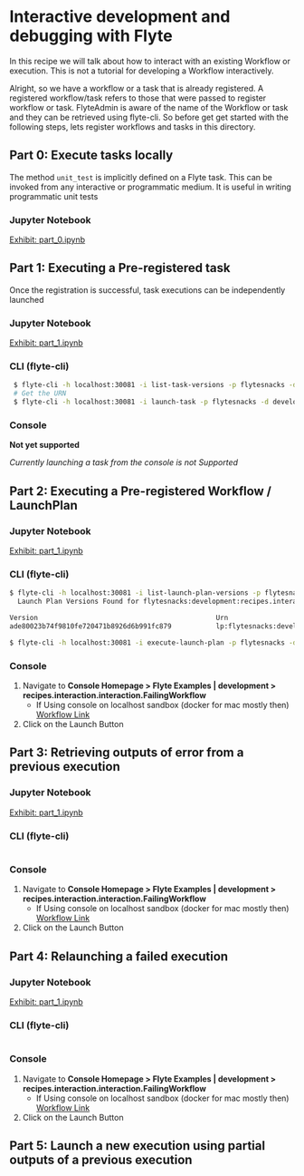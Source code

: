 # Interactive development and debugging with Flyte

In this recipe we will talk about how to interact with an existing Workflow or execution. This is not a tutorial for developing a Workflow interactively.

Alright, so we have a workflow or a task that is already registered. A registered workflow/task refers to those that were passed to register workflow or task. FlyteAdmin is aware of the name of the
Workflow or task and they can be retrieved using flyte-cli. So before get get started with the following steps, lets register workflows and tasks in this directory.

## Part 0: Execute tasks locally
The method `unit_test` is implicitly defined on a Flyte task. This can be invoked from any interactive or programmatic medium.
It is useful in writing programmatic unit tests

### Jupyter Notebook
[Exhibit: part_0.ipynb](part_0.ipynb)

## Part 1: Executing a Pre-registered task
Once the registration is successful, task executions can be independently launched

### Jupyter Notebook
[Exhibit: part_1.ipynb](part_1.ipynb)

### CLI (flyte-cli)
```bash
 $ flyte-cli -h localhost:30081 -i list-task-versions -p flytesnacks -d development --name recipes.interaction.interaction.scale
 # Get the URN
 $ flyte-cli -h localhost:30081 -i launch-task -p flytesnacks -d development -u <urn> -- image=https://miro.medium.com/max/1400/1*qL8UYfaStcEo_YVPrA4cbA.png
```

### Console
**Not yet supported**

*Currently launching a task from the console is not Supported*


## Part 2:  Executing a Pre-registered Workflow / LaunchPlan

### Jupyter Notebook
[Exhibit: part_1.ipynb](part_1.ipynb)

### CLI (flyte-cli)
```bash
$ flyte-cli -h localhost:30081 -i list-launch-plan-versions -p flytesnacks -d development --name recipes.interaction.interaction.FailingWorkflow
  Launch Plan Versions Found for flytesnacks:development:recipes.interaction.interaction.FailingWorkflow

Version                                            Urn                                                                              Schedule                       Schedule State
ade80023b74f9810fe720471b8926d6b991fc879           lp:flytesnacks:development:recipes.interaction.interaction.FailingWorkflow:ade80023b74f9810fe720471b8926d6b991fc879 

$ flyte-cli -h localhost:30081 -i execute-launch-plan -p flytesnacks -d development -u lp:flytesnacks:development:recipes.interaction.interaction.FailingWorkflow:ade80023b74f9810fe720471b8926d6b991fc879 -r <username> -- image=https://miro.medium.com/max/1400/1*qL8UYfaStcEo_YVPrA4cbA.png 
```

### Console
1. Navigate to **Console Homepage > Flyte Examples | development > recipes.interaction.interaction.FailingWorkflow**
    - If Using console on localhost sandbox (docker for mac mostly then)
      [Workflow Link](http://localhost:30081/console/projects/flytesnacks/domains/development/workflows/recipes.interaction.interaction.FailingWorkflow)
2. Click on the Launch Button

## Part 3: Retrieving outputs of error from a previous execution

### Jupyter Notebook
[Exhibit: part_1.ipynb](part_1.ipynb)

### CLI (flyte-cli)
```bash

```

### Console
1. Navigate to **Console Homepage > Flyte Examples | development > recipes.interaction.interaction.FailingWorkflow**
    - If Using console on localhost sandbox (docker for mac mostly then)
      [Workflow Link](http://localhost:30081/console/projects/flytesnacks/domains/development/workflows/recipes.interaction.interaction.FailingWorkflow)
2. Click on the Launch Button

## Part 4: Relaunching a failed execution

### Jupyter Notebook
[Exhibit: part_1.ipynb](part_1.ipynb)

### CLI (flyte-cli)
```bash

```

### Console
1. Navigate to **Console Homepage > Flyte Examples | development > recipes.interaction.interaction.FailingWorkflow**
    - If Using console on localhost sandbox (docker for mac mostly then)
      [Workflow Link](http://localhost:30081/console/projects/flytesnacks/domains/development/workflows/recipes.interaction.interaction.FailingWorkflow)
2. Click on the Launch Button

## Part 5: Launch a new execution using partial outputs of a previous execution
